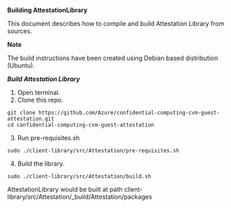**Building AttestationLibrary**

This document describes how to compile and build Attestation Library from sources.

**Note**

The build instructions have been created using Debian based distribution (Ubuntu).

***Build Attestation Library***

1. Open terminal.
2. Clone this repo.
```
git clone https://github.com/Azure/confidential-computing-cvm-guest-attestation.git
cd confidential-computing-cvm-guest-attestation
```
3. Run pre-requisites.sh
```
sudo ./client-library/src/Attestation/pre-requisites.sh
```
4. Build the library.
```
sudo ./client-library/src/Attestation/build.sh
```

AttestationLibrary would be built at path client-library/src/Attestation/_build/Attestation/packages
